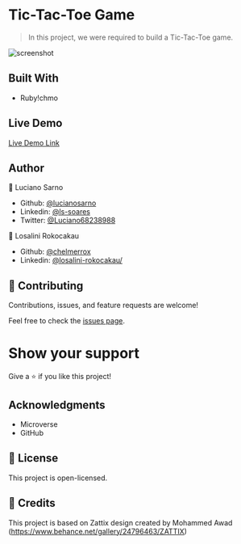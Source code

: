 # Tic-Tac-Toe Game

> In this project, we were required to build a Tic-Tac-Toe game.

![screenshot]()

## Built With

- Ruby!chmo

## Live Demo

[Live Demo Link]()

## Author

👤 Luciano Sarno

- Github: [@lucianosarno](https://github.com/lucianosarno)
- Linkedin: [@ls-soares](https://www.linkedin.com/in/ls-soares/)
- Twitter: [@Luciano68238988](https://twitter.com/Luciano68238988)

👤 Losalini Rokocakau

- Github: [@chelmerrox](https://github.com/AdesojiCodeMaster)
- Linkedin: [@losalini-rokocakau/](https://www.linkedin.com/in/losalini-rokocakau/)

## 🤝 Contributing

Contributions, issues, and feature requests are welcome!

Feel free to check the [issues page](issues/).

# Show your support

Give a ⭐️ if you like this project!

## Acknowledgments

- Microverse
- GitHub

## 📝 License

This project is open-licensed.

## 📝 Credits

This project is based on Zattix design created by Mohammed Awad (https://www.behance.net/gallery/24796463/ZATTIX)

